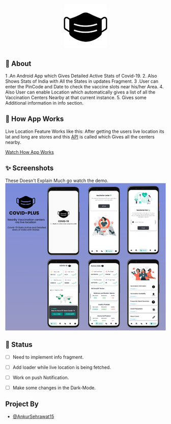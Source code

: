 <h1 align="center">
  <img src="https://github.com/Ankursehrawat15/COVID_Vaccination_Tracker-App/blob/master/ScreenShots/mask.png" width="136" alt="icon">
</h1>

## 🌟 About
1 .An Android App which Gives Detailed Active Stats of Covid-19. 
2. Also Shows Stats of India with All the States in updates Fragment.
3 .User can enter the PinCode and Date to check the vaccine slots near his/her Area.
4. Also User can enable Location which automatically gives a list of all the Vaccination Centers Nearby at that current instance.
5. Gives some Additional information in info section.

## 📃 How App Works
Live Location Feature Works like this: After getting the users live location its lat and long are stores and this [API](https://apisetu.gov.in/public/marketplace/api/cowin#/) is called which Gives all the centers nearby.

[Watch How App Works](##)

## ✨ Screenshots
 These Doesn't Explain Much go watch the demo.
![Covid Plus App](https://github.com/Ankursehrawat15/COVID_Vaccination_Tracker-App/blob/master/ScreenShots/image1.jpeg)


## 📃 Status
- [ ] Need to implement info fragment.
- [ ] Add loader while live location is being fetched.
- [ ] Work on push Notification.
- [ ] Make some changes in the Dark-Mode.



 ## Project By
- [@AnkurSehrawat15](https://github.com/Ankursehrawat15)
